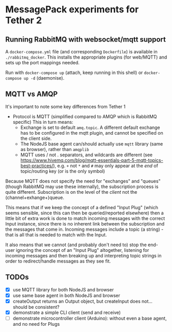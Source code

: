 # MessagePack experiments for Tether 2

## Running RabbitMQ with websocket/mqtt support

A `docker-compose.yml` file (and corresponding `Dockerfile`) is available in `./rabbitmq_docker`. This installs the appropriate plugins (for web/MQTT) and sets up the port mappings needed.

Run with `docker-compose up` (attach, keep running in this shell) or `docker-compose up -d` (daemonise).

## MQTT vs AMQP

It's important to note some key differences from Tether 1

- Protocol is MQTT (simplified compared to AMQP which is RabbitMQ specific) This in turn means:
  - Exchange is set to default `amq.topic`. A different default exchange has to be configured in the mqtt plugin, and cannot be specified on the client side.
  - The NodeJS base agent can/should actually use `mqtt` library (same as browser), rather than `amqplib`
  - MQTT uses / not . separators, and wildcards are different (see https://www.hivemq.com/blog/mqtt-essentials-part-5-mqtt-topics-best-practices/), e.g. `+` not `*` and `#` may only appear at the _end_ of topic/routing key (or is the only symbol)

Because MQTT does not specify the need for "exchanges" and "queues" (though RabbitMQ may use these internally), the subscription process is quite different. Subscription is on the level of the _client_ not the (channel+exhange+)queue.

This means that if we keep the concept of a defined "Input Plug" (which seems sensible, since this can then be queried/reported elsewhere) then a little bit of extra work is done to match incoming messages with the correct Input instance, since there is no inherent link between the subscription and the messages that come in. Incoming messages include a topic (a string) - that is all that is needed to match with the Input.

It also means that we cannot (and probably don't need to) stop the end-user ignoring the concept of an "Input Plug" altogether, listening for incoming messages and then breaking up and interpreting topic strings in order to redirect/handle messages as they see fit.

## TODOs

- [x] use MQTT library for both NodeJS and browser
- [x] use same base agent in both NodeJS and browser
- [x] createOutput returns an Output object, but createInput does not... should be consistent?
- [x] demonstrate a simple CLI client (send and receive)
- [ ] demonstrate microcontroller client (Arduino): without even a base agent, and no need for Plugs
